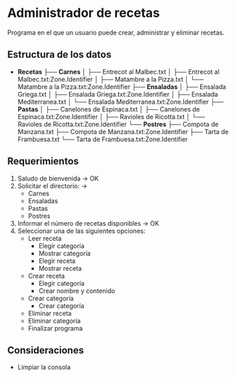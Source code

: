 # Administrador de recetas

Programa en el que un usuario puede crear, administrar y eliminar recetas.

## Estructura de los datos

- **Recetas**
    ├── **Carnes**
    │   ├── Entrecot al Malbec.txt
    │   ├── Entrecot al Malbec.txt:Zone.Identifier
    │   ├── Matambre a la Pizza.txt
    │   └── Matambre a la Pizza.txt:Zone.Identifier
    ├── **Ensaladas**
    │   ├── Ensalada Griega.txt
    │   ├── Ensalada Griega.txt:Zone.Identifier
    │   ├── Ensalada Mediterranea.txt
    │   └── Ensalada Mediterranea.txt:Zone.Identifier
    ├── **Pastas**
    │   ├── Canelones de Espinaca.txt
    │   ├── Canelones de Espinaca.txt:Zone.Identifier
    │   ├── Ravioles de Ricotta.txt
    │   └── Ravioles de Ricotta.txt:Zone.Identifier
    └── **Postres**
        ├── Compota de Manzana.txt
        ├── Compota de Manzana.txt:Zone.Identifier
        ├── Tarta de Frambuesa.txt
        └── Tarta de Frambuesa.txt:Zone.Identifier

## Requerimientos

1. Saludo de bienvenida -> OK
2. Solicitar el directorio: -> 
   - Carnes
   - Ensaladas
   - Pastas
   - Postres
3. Informar el número de recetas disponibles -> OK
4. Seleccionar una de las siguientes opciones:
   - Leer receta
     - Elegir categoría
     - Mostrar categoría
     - Elegir receta
     - Mostrar receta
   - Crear receta
     - Elegir categoría
     - Crear nombre y contenido
   - Crear categoría
     - Crear categoría
   - Eliminar receta
   - Eliminar categoría
   - Finalizar programa

## Consideraciones

- Limpiar la consola
